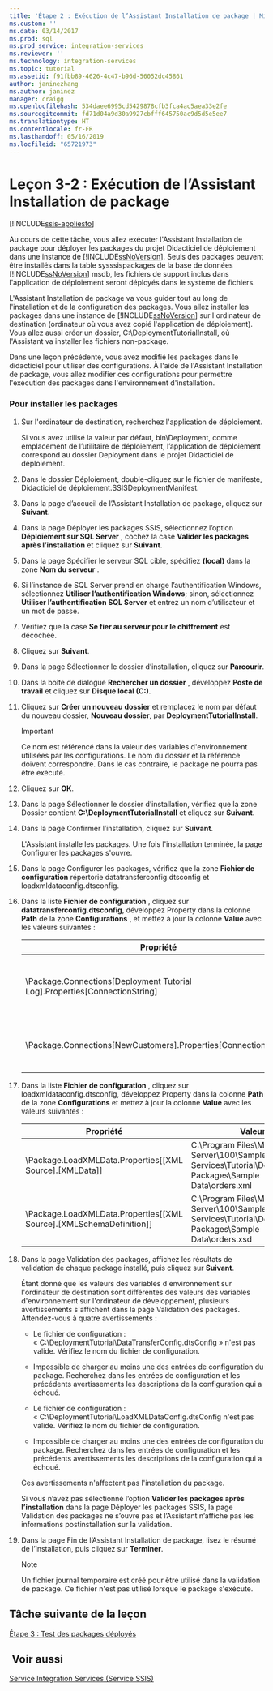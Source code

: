 ```yaml
---
title: 'Étape 2 : Exécution de l’Assistant Installation de package | Microsoft Docs'
ms.custom: ''
ms.date: 03/14/2017
ms.prod: sql
ms.prod_service: integration-services
ms.reviewer: ''
ms.technology: integration-services
ms.topic: tutorial
ms.assetid: f91fbb89-4626-4c47-b96d-56052dc45861
author: janinezhang
ms.author: janinez
manager: craigg
ms.openlocfilehash: 534daee6995cd5429878cfb3fca4ac5aea33e2fe
ms.sourcegitcommit: fd71d04a9d30a9927cbfff645750ac9d5d5e5ee7
ms.translationtype: HT
ms.contentlocale: fr-FR
ms.lasthandoff: 05/16/2019
ms.locfileid: "65721973"
---
```

# <a name="lesson-3-2---running-the-package-installation-wizard"></a>Leçon 3-2 : Exécution de l’Assistant Installation de package

[!INCLUDE[ssis-appliesto](../includes/ssis-appliesto-ssvrpluslinux-asdb-asdw-xxx.md)]


Au cours de cette tâche, vous allez exécuter l'Assistant Installation de package pour déployer les packages du projet Didacticiel de déploiement dans une instance de [!INCLUDE[ssNoVersion](../includes/ssnoversion-md.md)]. Seuls des packages peuvent être installés dans la table sysssispackages de la base de données [!INCLUDE[ssNoVersion](../includes/ssnoversion-md.md)] msdb, les fichiers de support inclus dans l'application de déploiement seront déployés dans le système de fichiers.  
  
L'Assistant Installation de package va vous guider tout au long de l'installation et de la configuration des packages. Vous allez installer les packages dans une instance de [!INCLUDE[ssNoVersion](../includes/ssnoversion-md.md)] sur l'ordinateur de destination (ordinateur où vous avez copié l'application de déploiement). Vous allez aussi créer un dossier, C:\DeploymentTutorialInstall, où l'Assistant va installer les fichiers non-package.  
  
Dans une leçon précédente, vous avez modifié les packages dans le didacticiel pour utiliser des configurations. À l'aide de l'Assistant Installation de package, vous allez modifier ces configurations pour permettre l'exécution des packages dans l'environnement d'installation.  
  
### <a name="to-install-the-packages"></a>Pour installer les packages  
  
1.  Sur l'ordinateur de destination, recherchez l'application de déploiement.  
  
    Si vous avez utilisé la valeur par défaut, bin\Deployment, comme emplacement de l’utilitaire de déploiement, l’application de déploiement correspond au dossier Deployment dans le projet Didacticiel de déploiement.  
  
2.  Dans le dossier Déploiement, double-cliquez sur le fichier de manifeste, Didacticiel de déploiement.SSISDeploymentManifest.  
  
3.  Dans la page d’accueil de l’Assistant Installation de package, cliquez sur **Suivant**.  
  
4.  Dans la page Déployer les packages SSIS, sélectionnez l’option **Déploiement sur SQL Server** , cochez la case **Valider les packages après l’installation** et cliquez sur **Suivant**.  
  
5.  Dans la page Spécifier le serveur SQL cible, spécifiez **(local)** dans la zone **Nom du serveur** .  
  
6.  Si l’instance de SQL Server prend en charge l’authentification Windows, sélectionnez **Utiliser l’authentification Windows**; sinon, sélectionnez **Utiliser l’authentification SQL Server** et entrez un nom d’utilisateur et un mot de passe.  
  
7.  Vérifiez que la case **Se fier au serveur pour le chiffrement** est décochée.  
  
8.  Cliquez sur **Suivant**.  
  
9. Dans la page Sélectionner le dossier d’installation, cliquez sur **Parcourir**.  
  
10. Dans la boîte de dialogue **Rechercher un dossier** , développez **Poste de travail** et cliquez sur **Disque local (C:)**.  
  
11. Cliquez sur **Créer un nouveau dossier** et remplacez le nom par défaut du nouveau dossier, **Nouveau dossier**, par **DeploymentTutorialInstall**.  
  
    > [!IMPORTANT]  
    > Ce nom est référencé dans la valeur des variables d'environnement utilisées par les configurations. Le nom du dossier et la référence doivent correspondre. Dans le cas contraire, le package ne pourra pas être exécuté.  
  
12. Cliquez sur **OK**.  
  
13. Dans la page Sélectionner le dossier d’installation, vérifiez que la zone Dossier contient **C:\DeploymentTutorialInstall** et cliquez sur **Suivant**.  
  
14. Dans la page Confirmer l’installation, cliquez sur **Suivant**.  
  
    L'Assistant installe les packages. Une fois l'installation terminée, la page Configurer les packages s'ouvre.  
  
15. Dans la page Configurer les packages, vérifiez que la zone **Fichier de configuration** répertorie datatransferconfig.dtsconfig et loadxmldataconfig.dtsconfig.  
  
16. Dans la liste **Fichier de configuration** , cliquez sur **datatransferconfig.dtsconfig**, développez Property dans la colonne **Path** de la zone **Configurations** , et mettez à jour la colonne **Value** avec les valeurs suivantes :  
  
    |Propriété|Valeur|Valeur mise à jour|  
    |------------|---------|-----------------|  
    |\Package.Connections[Deployment Tutorial Log].Properties[ConnectionString]|C:\Program Files\Microsoft SQL Server\100\Samples\Integration Services\Tutorial\Deploying Packages\Completed Packages\Deployment Tutorial Log|C:\DeploymentTutorialInstall\Deployment Tutorial Log|  
    |\Package.Connections[NewCustomers].Properties[ConnectionString]|C:\Program Files\Microsoft SQL Server\100\Samples\Integration Services\Tutorial\Deploying Packages\Sample Data\NewCustomers.txt|C:\DeploymentTutorialInstall\NewCustomers.txt|  
  
17. Dans la liste **Fichier de configuration** , cliquez sur loadxmldataconfig.dtsconfig, développez Property dans la colonne **Path** de la zone **Configurations** et mettez à jour la colonne **Value** avec les valeurs suivantes :  
  
    |Propriété|Valeur|Valeur mise à jour|  
    |------------|---------|-----------------|  
    |\Package.LoadXMLData.Properties[[XML Source].[XMLData]]|C:\Program Files\Microsoft SQL Server\100\Samples\Integration Services\Tutorial\Deploying Packages\Sample Data\orders.xml|C:\DeploymentTutorialInstall\orders.xml|  
    |\Package.LoadXMLData.Properties[[XML Source].[XMLSchemaDefinition]]|C:\Program Files\Microsoft SQL Server\100\Samples\Integration Services\Tutorial\Deploying Packages\Sample Data\orders.xsd|C:\DeploymentTutorialInstall\orders.xsd|  
  
18. Dans la page Validation des packages, affichez les résultats de validation de chaque package installé, puis cliquez sur **Suivant**.  
  
    Étant donné que les valeurs des variables d'environnement sur l'ordinateur de destination sont différentes des valeurs des variables d'environnement sur l'ordinateur de développement, plusieurs avertissements s'affichent dans la page Validation des packages. Attendez-vous à quatre avertissements :  
  
    -   Le fichier de configuration : « C:\DeploymentTutorial\DataTransferConfig.dtsConfig » n'est pas valide. Vérifiez le nom du fichier de configuration.  
  
    -   Impossible de charger au moins une des entrées de configuration du package. Recherchez dans les entrées de configuration et les précédents avertissements les descriptions de la configuration qui a échoué.  
  
    -   Le fichier de configuration : « C:\DeploymentTutorial\LoadXMLDataConfig.dtsConfig n'est pas valide. Vérifiez le nom du fichier de configuration.  
  
    -   Impossible de charger au moins une des entrées de configuration du package. Recherchez dans les entrées de configuration et les précédents avertissements les descriptions de la configuration qui a échoué.  
  
    Ces avertissements n'affectent pas l'installation du package.  
  
    Si vous n’avez pas sélectionné l’option **Valider les packages après l’installation** dans la page Déployer les packages SSIS, la page Validation des packages ne s’ouvre pas et l’Assistant n’affiche pas les informations postinstallation sur la validation.  
  
19. Dans la page Fin de l’Assistant Installation de package, lisez le résumé de l’installation, puis cliquez sur **Terminer**.  
  
    > [!NOTE]  
    > Un fichier journal temporaire est créé pour être utilisé dans la validation de package. Ce fichier n'est pas utilisé lorsque le package s'exécute.  
  
## <a name="next-task-in-lesson"></a>Tâche suivante de la leçon  
[Étape 3 : Test des packages déployés](../integration-services/lesson-3-3-testing-the-deployed-packages.md)  
  
## <a name="see-also"></a> Voir aussi  
[Service Integration Services &#40;Service SSIS&#41;](../integration-services/service/integration-services-service-ssis-service.md)  
